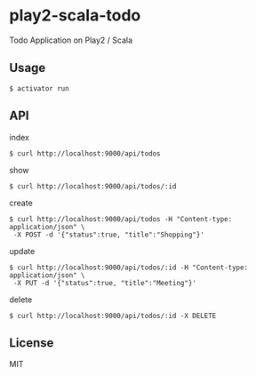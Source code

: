 # play2-scala-todo
Todo Application on Play2 / Scala

## Usage
```
$ activator run
```

## API
index
```
$ curl http://localhost:9000/api/todos
```

show
```
$ curl http://localhost:9000/api/todos/:id
```

create
```
$ curl http://localhost:9000/api/todos -H "Content-type: application/json" \
 -X POST -d '{"status":true, "title":"Shopping"}'
```

update
```
$ curl http://localhost:9000/api/todos/:id -H "Content-type: application/json" \
 -X PUT -d '{"status":true, "title":"Meeting"}'
```

delete
```
$ curl http://localhost:9000/api/todos/:id -X DELETE
```

## License
MIT